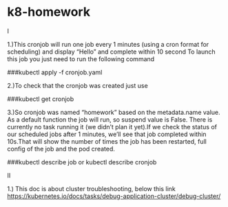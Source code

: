 # k8-homework
I

1.)This cronjob will run one job every 1 minutes (using a cron format for scheduling) and display “Hello” and complete within 10 second
To launch this job you just need to run the following command

###kubectl apply -f cronjob.yaml

2.)To check that the cronjob was created just use 

###kubectl get cronjob

3.)So cronjob was named “homework” based on the metadata.name value. As a default function the job will run, so suspend value is False. There is currently no task running it (we didn’t plan it yet).If we check the status of our scheduled jobs after 1 minutes,  we’ll see that job completed within 10s.That will show the number of times the job has been restarted, full config of the job and the pod created.


###kubectl describe job or kubectl describe cronjob

II

1.) This doc is about cluster troubleshooting, below this link 
https://kubernetes.io/docs/tasks/debug-application-cluster/debug-cluster/
